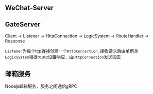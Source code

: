 ## WeChat-Server

## GateServer
 Client -> Listener -> HttpConnection -> LogicSystem -> RouteHandler -> Response

 `Listener`为每个tcp连接创建一个`HttpConnection`, 接收请求后由单例类
 `LogicSystem`根据route设置响应，由`HttpConnection`发送回去


## 邮箱服务
 Nodejs邮箱服务，服务之间通信gRPC